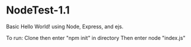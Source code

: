 # NodeTest-1.1
Basic Hello World! using Node, Express, and ejs.

To run: Clone then enter "npm init" in directory
        Then enter node "index.js"
